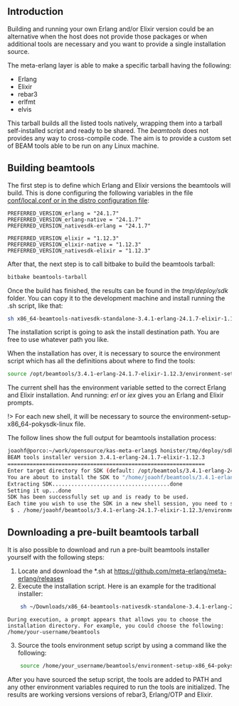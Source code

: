 ## Introduction

Building and running your own Erlang and/or Elixir version could be an
alternative when the host does not provide those packages or when additional
tools are necessary and you want to provide a single installation source.

The meta-erlang layer is able to make a specific tarball having the following:

- Erlang
- Elixir
- rebar3
- erlfmt
- elvis

This tarball builds all the listed tools natively, wrapping them into a tarball
self-installed script and ready to be shared. The _beamtools_ does not provides
any way to cross-compile code. The aim is to provide a custom set of BEAM tools
able to be run on any Linux machine.

## Building beamtools

The first step is to define which Erlang and Elixir versions the beamtools will
build. This is done configuring the following variables in the file
[conf/local.conf or in the distro configuration file](https://docs.yoctoproject.org/ref-manual/terms.html?highlight=local%20conf#term-Configuration-File):

```
PREFERRED_VERSION_erlang = "24.1.7"
PREFERRED_VERSION_erlang-native = "24.1.7"
PREFERRED_VERSION_nativesdk-erlang = "24.1.7"

PREFERRED_VERSION_elixir = "1.12.3"
PREFERRED_VERSION_elixir-native = "1.12.3"
PREFERRED_VERSION_nativesdk-elixir = "1.12.3"
```

After that, the next step is to call bitbake to build the beamtools tarball:

```bash
bitbake beamtools-tarball
```

Once the build has finished, the results can be found in the _tmp/deploy/sdk_
folder. You can copy it to the development machine and install running the .sh
script, like that:

```bash
sh x86_64-beamtools-nativesdk-standalone-3.4.1-erlang-24.1.7-elixir-1.12.3.sh
```

The installation script is going to ask the install destination path. You are
free to use whatever path you like.

When the installation has over, it is necessary to source the environment script
which has all the definitions about where to find the tools:

```bash
source /opt/beamtools/3.4.1-erlang-24.1.7-elixir-1.12.3/environment-setup-x86_64-pokysdk-linux
```

The current shell has the environment variable setted to the correct Erlang and
Elixir installation. And running: _erl_ or _iex_ gives you an Erlang and Elixir
prompts.

!> For each new shell, it will be necessary to source the
environment-setup-x86_64-pokysdk-linux file.

The follow lines show the full output for beamtools installation process:

```bash
joaohf@porco:~/work/opensource/kas-meta-erlang$ honister/tmp/deploy/sdk/x86_64-beamtools-nativesdk-standalone-3.4.1-erlang-24.1.7-elixir-1.12.3.sh
BEAM tools installer version 3.4.1-erlang-24.1.7-elixir-1.12.3
==============================================================
Enter target directory for SDK (default: /opt/beamtools/3.4.1-erlang-24.1.7-elixir-1.12.3): /home/joaohf/beamtools/3.4.1-erlang-24.1.7-elixir-1.12.3
You are about to install the SDK to "/home/joaohf/beamtools/3.4.1-erlang-24.1.7-elixir-1.12.3". Proceed [Y/n]?
Extracting SDK.....................................done
Setting it up...done
SDK has been successfully set up and is ready to be used.
Each time you wish to use the SDK in a new shell session, you need to source the environment setup script e.g.
 $ . /home/joaohf/beamtools/3.4.1-erlang-24.1.7-elixir-1.12.3/environment-setup-x86_64-pokysdk-linux
```

## Downloading a pre-built beamtools tarball

It is also possible to download and run a pre-built beamtools installer yourself
with the following steps:

1. Locate and download the \*.sh at
   https://github.com/meta-erlang/meta-erlang/releases
2. Execute the installation script. Here is an example for the traditional
   installer:

```bash
    sh ~/Downloads/x86_64-beamtools-nativesdk-standalone-3.4.1-erlang-24.1.7-elixir-1.12.3.sh
```

    During execution, a prompt appears that allows you to choose the installation directory. For example, you could choose the following: /home/your-username/beamtools

3. Source the tools environment setup script by using a command like the
   following:

```bash
    source /home/your_username/beamtools/environment-setup-x86_64-pokysdk-linux
```

After you have sourced the setup script, the tools are added to PATH and any
other environment variables required to run the tools are initialized. The
results are working versions versions of rebar3, Erlang/OTP and Elixir.
